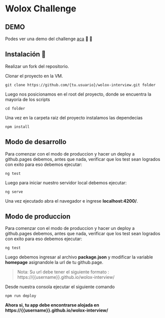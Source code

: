 # Wolox Challenge

## DEMO

Podes ver una demo del challenge [aca](https://joaquinmiguens.github.io/wolox-interview/) :rocket: :raised_hands:

## Instalación 🔧

Realizar un fork del repositorio.


Clonar el proyecto en la VM.

```git clone https://github.com/{tu.usuario}/wolox-interview.git folder ```


Luego nos posicionamos en el root del proyecto, donde se encuentra la mayoría de los scripts

```cd folder```


Una vez en la carpeta raiz del proyecto instalamos las dependecias

```npm install```

## Modo de desarrollo

Para comenzar con el modo de produccion y hacer un deploy a github.pages debemos, antes que nada, verificar que los test sean logrados con exito para eso debemos ejecutar:

```ng test```

Luego para iniciar nuestro servidor local debemos ejecutar:

```ng serve```


Una vez ejecutado abra el navegador e ingrese **localhost:4200/**.

## Modo de produccion


Para comenzar con el modo de produccion y hacer un deploy a github.pages debemos, antes que nada, verificar que los test sean logrados con exito para eso debemos ejecutar:

```ng test```


Luego debemos ingresar al archivo **package.json** y modificar la variable **homepage** asignandole la url de tu github.page.

> Nota: Su url debe tener el siguiente formato : https://{{username}}.github.io/wolox-interview/


Desde nuestra consola ejecutar el siguiente comando

``` npm run deploy ```


**Ahora si, tu app debe encontrarse alojada en https://{{username}}.github.io/wolox-interview/**
